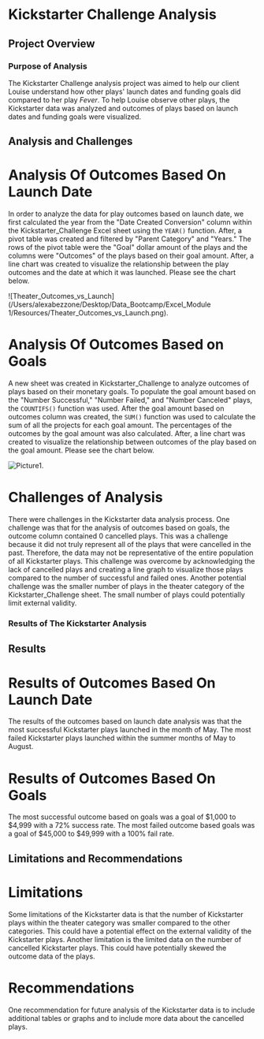 # Kickstarter Challenge Analysis

## Project Overview 

### Purpose of Analysis

The Kickstarter Challenge analysis project was aimed to help our client Louise understand how other plays' launch dates and funding goals did compared to her play *Fever*. To help Louise observe other plays, the Kickstarter data was analyzed and outcomes of plays based on launch dates and funding goals were visualized. 

## Analysis and Challenges 

# Analysis Of Outcomes Based On Launch Date

In order to analyze the data for play outcomes based on launch date, we first calculated the year from the "Date Created Conversion" column within the Kickstarter_Challenge Excel sheet using the `YEAR()` function. After, a pivot table was created and filtered by "Parent Category" and "Years." The rows of the pivot table were the "Goal" dollar amount of the plays and the columns were "Outcomes" of the plays based on their goal amount. After, a line chart was created to visualize the relationship between the play outcomes and the date at which it was launched. Please see the chart below. 

![Theater_Outcomes_vs_Launch](/Users/alexabezzone/Desktop/Data_Bootcamp/Excel_Module 1/Resources/Theater_Outcomes_vs_Launch.png).

# Analysis Of Outcomes Based on Goals 

A new sheet was created in Kickstarter_Challenge to analyze outcomes of plays based on their monetary goals. To populate the goal amount based on the "Number Successful," "Number Failed," and "Number Canceled" plays, the `COUNTIFS()` function was used. After the goal amount based on outcomes column was created, the `SUM()` function was used to calculate the sum of all the projects for each goal amount. The percentages of the outcomes by the goal amount was also calculated. After, a line chart was created to visualize the relationship between outcomes of the play based on the goal amount. Please see the chart below.

![Picture1](/Users/alexabezzone/Desktop/Data_Bootcamp/Excel_Module_1/Resources/Picture1.png).

# Challenges of Analysis

There were challenges in the Kickstarter data analysis process. One challenge was that for the analysis of outcomes based on goals, the outcome column contained 0 cancelled plays. This was a challenge because it did not truly represent all of the plays that were cancelled in the past. Therefore, the data may not be representative of the entire population of all Kickstarter plays. This challenge was overcome by acknowledging the lack of cancelled plays and creating a line graph to visualize those plays compared to the number of successful and failed ones. Another potential challenge was the smaller number of plays in the theater category of the Kickstarter_Challenge sheet. The small number of plays could potentially limit external validity. 

### Results of The Kickstarter Analysis

## Results

# Results of Outcomes Based On Launch Date

The results of the outcomes based on launch date analysis was that the most successful Kickstarter plays launched in the month of May. The most failed Kickstarter plays launched within the summer months of May to August. 

# Results of Outcomes Based On Goals

The most successful outcome based on goals was a goal of $1,000 to $4,999 with a 72% success rate. The most failed outcome based goals was a goal of $45,000 to $49,999 with a 100% fail rate. 

## Limitations and Recommendations

# Limitations

Some limitations of the Kickstarter data is that the number of Kickstarter plays within the theater category was smaller compared to the other categories. This could have a potential effect on the external validity of the Kickstarter plays. Another limitation is the limited data on the number of cancelled Kickstarter plays. This could have potentially skewed the outcome data of the plays. 

# Recommendations

One recommendation for future analysis of the Kickstarter data is to include additional tables or graphs and to include more data about the cancelled plays. 

